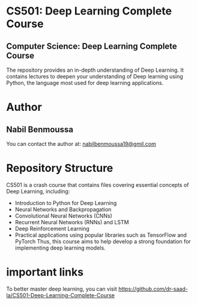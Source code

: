 # CS501: Deep Learning Complete Course
## Computer Science: Deep Learning Complete Course
The repository provides an in-depth understanding of Deep Learning. It contains lectures to deepen your understanding of Deep learning using Python, the language most used for deep learning applications.
# Author
## Nabil Benmoussa

You can contact the author at: nabilbenmoussa19@gmil.com

# Repository  Structure
CS501 is  a crash course that contains files covering essential concepts of Deep Learning, including:
- Introduction to Python for Deep Learning
- Neural Networks and Backpropagation
- Convolutional Neural Networks (CNNs)
- Recurrent Neural Networks (RNNs) and LSTM
- Deep Reinforcement Learning
- Practical applications using popular libraries such as TensorFlow and PyTorch
Thus, this course aims to help develop a strong foundation for implementing deep learning models.

# important links

To better master deep learning, you can visit https://github.com/dr-saad-la/CS501-Deep-Learning-Complete-Course 
